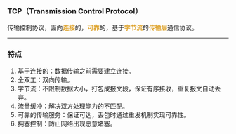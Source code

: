 ### TCP（Transmission Control Protocol）
传输控制协议，面向<font color=#dea32c>**连接**</font>的，<font color=#dea32c>**可靠**</font>的，基于<font color=#dea32c>**字节流**</font>的<font color=#dea32c>**传输层**</font>通信协议。
***
### 特点
1. 基于连接的：数据传输之前需要建立连接。
2. 全双工：双向传输。
3. 字节流：不限制数据大小，打包成报文段，保证有序接收，重复报文自动丢弃。
4. 流量缓冲：解决双方处理能力的不匹配。
5. 可靠的传输服务：保证可达，丢包时通过重发机制实现可靠性。
6. 拥塞控制：防止网络出现恶意堵塞。
